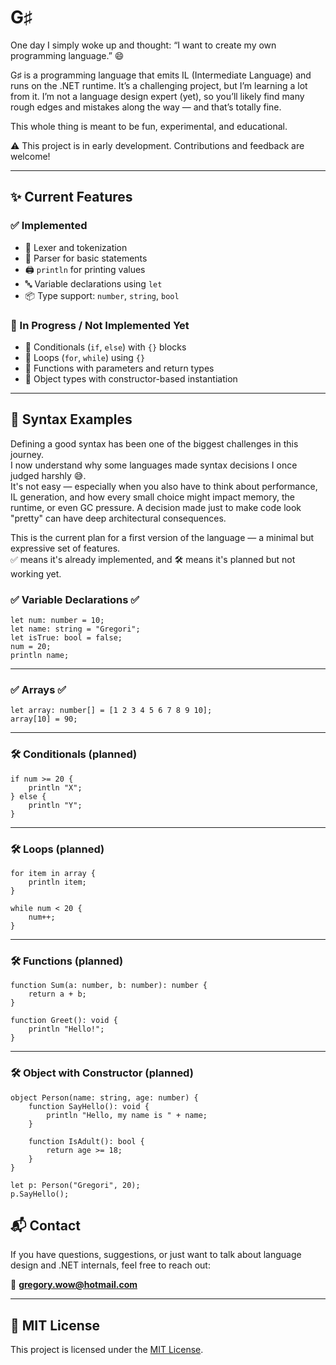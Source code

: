 # G♯

One day I simply woke up and thought:
“I want to create my own programming language.” 😄

G♯ is a programming language that emits IL (Intermediate Language) and runs on the .NET runtime.
It’s a challenging project, but I’m learning a lot from it. I’m not a language design expert (yet), so you’ll likely find many rough edges and mistakes along the way — and that’s totally fine.

This whole thing is meant to be fun, experimental, and educational.

⚠️ This project is in early development. Contributions and feedback are welcome!

---

## ✨ Current Features

### ✅ Implemented
- 🧠 Lexer and tokenization
- 🧱 Parser for basic statements
- 🖨️ `println` for printing values
- 🔤 Variable declarations using `let`
- 📦 Type support: `number`, `string`, `bool`

### 🚧 In Progress / Not Implemented Yet
- 🔁 Conditionals (`if`, `else`) with `{}` blocks
- 🔂 Loops (`for`, `while`) using `{}`
- 🧩 Functions with parameters and return types
- 🧱 Object types with constructor-based instantiation

---

## 🧪 Syntax Examples

Defining a good syntax has been one of the biggest challenges in this journey.  
I now understand why some languages made syntax decisions I once judged harshly 😅.  
It's not easy — especially when you also have to think about performance, IL generation, and how every small choice might impact memory, the runtime, or even GC pressure. A decision made just to make code look "pretty" can have deep architectural consequences.  

This is the current plan for a first version of the language — a minimal but expressive set of features.  
✅ means it's already implemented, and 🛠️ means it's planned but not working yet.

### ✅ Variable Declarations ✅ 

```gsharp
let num: number = 10;
let name: string = "Gregori";
let isTrue: bool = false;
num = 20;
println name;
```

---

### ✅  Arrays ✅

```gsharp
let array: number[] = [1 2 3 4 5 6 7 8 9 10];
array[10] = 90;
```

---

### 🛠️ Conditionals (planned)

```gsharp
if num >= 20 {
    println "X";
} else {
    println "Y";
}
```

---

### 🛠️ Loops (planned)

```gsharp
for item in array {
    println item;
}

while num < 20 {
    num++;
}
```

---

### 🛠️ Functions (planned)

```gsharp
function Sum(a: number, b: number): number {
    return a + b;
}

function Greet(): void {
    println "Hello!";
}
```

---

### 🛠️ Object with Constructor (planned)

```gsharp
object Person(name: string, age: number) {
    function SayHello(): void {
        println "Hello, my name is " + name;
    }

    function IsAdult(): bool {
        return age >= 18;
    }
}

let p: Person("Gregori", 20);
p.SayHello();
```


## 📬 Contact

If you have questions, suggestions, or just want to talk about language design and .NET internals, feel free to reach out:

📧 **gregory.wow@hotmail.com**

---

## 📄 MIT License

This project is licensed under the [MIT License](LICENSE).

